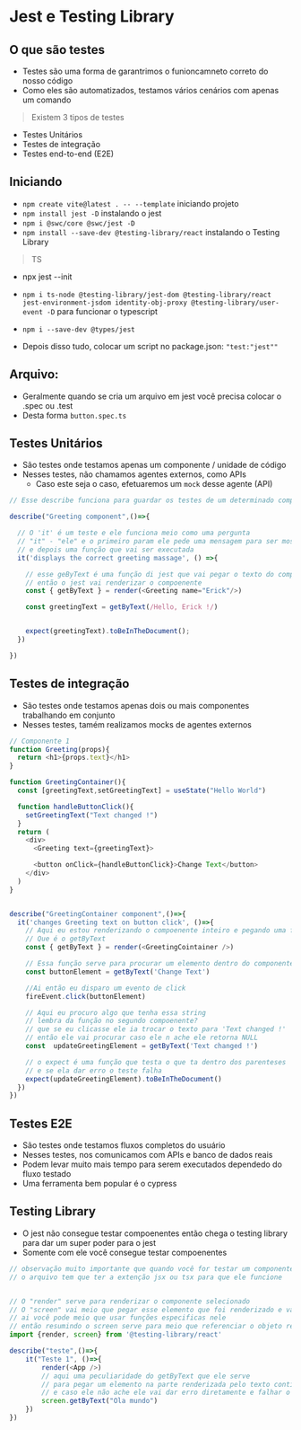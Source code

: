 # Jest e Testing Library



## O que são testes 

- Testes são uma forma de garantrimos o funioncamneto correto do nosso código
- Como eles são automatizados, testamos vários cenários com apenas um comando

> Existem 3 tipos de testes 
- Testes Unitários 
- Testes de integração
- Testes  end-to-end (E2E)
## Iniciando
- `npm create vite@latest . -- --template`  iniciando projeto
- `npm install jest -D` instalando o jest
- `npm i @swc/core @swc/jest -D`
- `npm install --save-dev @testing-library/react` instalando o Testing Library
> TS
-  npx jest --init
- `npm i ts-node @testing-library/jest-dom @testing-library/react jest-environment-jsdom identity-obj-proxy @testing-library/user-event -D` para funcionar o typescript

- `npm i --save-dev @types/jest`

- Depois disso tudo, colocar um script no package.json: `"test:"jest""` 

## Arquivo:

- Geralmente quando se cria um arquivo em jest você precisa colocar o .spec ou .test
- Desta forma `button.spec.ts`  


## Testes Unitários 

- São testes onde testamos apenas um componente / unidade de código
- Nesses testes, não chamamos agentes externos, como APIs
  - Caso este seja o caso, efetuaremos um `mock` desse agente (API)

```js
// Esse describe funciona para guardar os testes de um determinado componente

describe("Greeting component",()=>{

  // O 'it' é um teste e ele funciona meio como uma pergunta 
  // "it" - "ele" e o primeiro param ele pede uma mensagem para ser mostrada
  // e depois uma função que vai ser executada
  it('displays the correct greeting massage', () =>{

    // esse geByText é uma função di jest que vai pegar o texto do componente renderizado
    // então o jest vai renderizar o compoenente 
    const { getByText } = render(<Greeting name="Erick"/>)

    const greetingText = getByText(/Hello, Erick !/)


    expect(greetingText).toBeInTheDocument();
  })

})

```

## Testes de integração
- São testes onde testamos apenas dois ou mais componentes trabalhando em conjunto
- Nesses testes, tamém realizamos mocks de agentes externos 

```js
// Componente 1
function Greeting(props){
  return <h1>{props.text}</h1>
}

function GreetingContainer(){
  const [greetingText,setGreetingText] = useState("Hello World")

  function handleButtonClick(){
    setGreetingText("Text changed !")
  }
  return (
    <div>
      <Greeting text={greetingText}>

      <button onClick={handleButtonClick}>Change Text</button>
    </div>
  )
}

```

```js

describe("GreetingContainer component",()=>{
  it('changes Greeting text on button click', ()=>{
    // Aqui eu estou renderizando o compoenente inteiro e pegando uma função especifica dele
    // Que é o getByText
    const { getByText } = render(<GreetingCointainer />)

    // Essa função serve para procurar um elemento dentro do componente com o texto escolhido
    const buttonElement = getByText('Change Text')

    //Ai então eu disparo um evento de click
    fireEvent.click(buttonElement)

    // Aqui eu procuro algo que tenha essa string
    // lembra da função no segundo compoenente?
    // que se eu clicasse ele ia trocar o texto para 'Text changed !'
    // então ele vai procurar caso ele n ache ele retorna NULL
    const  updateGreetingElement = getByText('Text changed !')

    // o expect é uma função que testa o que ta dentro dos parenteses
    // e se ela dar erro o teste falha
    expect(updateGreetingElement).toBeInTheDocument()
  })
})

```

## Testes E2E
- São testes onde testamos fluxos completos do usuário
- Nesses testes, nos comunicamos com APIs e banco de dados reais 
- Podem levar muito mais tempo para serem executados dependedo do fluxo testado
- Uma ferramenta bem popular é o cypress



## Testing Library
- O jest não consegue testar compoenentes então chega o testing library para dar um super poder para o jest
- Somente com ele você consegue testar compoenentes
```js
// observação muito importante que quando você for testar um componente
// o arquivo tem que ter a extenção jsx ou tsx para que ele funcione 


// O "render" serve para renderizar o componente selecionado
// O "screen" vai meio que pegar esse elemento que foi renderizado e vai fazer referencia nele
// ai você pode meio que usar funções especificas nele
// então resumindo o screen serve para meio que referenciar o objeto renderizado pelo render
import {render, screen} from '@testing-library/react'

describe("teste",()=>{
    it("Teste 1", ()=>{
        render(<App />)
        // aqui uma peculiaridade do getByText que ele serve
        // para pegar um elemento na parte renderizada pelo texto contido nele
        // e caso ele não ache ele vai dar erro diretamente e falhar o teste
        screen.getByText("Ola mundo")
    })
})

```